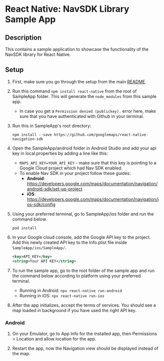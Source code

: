 # React Native: NavSDK Library Sample App

## Description

This contains a sample application to showcase the functionality of the NavSDK library for React Native.

## Setup

1. First, make sure you go through the setup from the main [README](../README.md).

1. Run this command `npm install react-native` from the root of SampleApp folder. This will generate the `node_modules` from this sample app.
    * In case you get a `Permission denied (publickey).` error here, make sure that you have authenticated with Github in your terminal.
1. Run this in SampleApp's root directory:

   `npm install --save https://github.com/googlemaps/react-native-navigation-sdk`

1. Open the SampleApp/android folder in Android Studio and add your api key in local.properties by adding a line like this:
    * ```MAPS_API_KEY=YOUR_API_KEY``` - make sure that this key is pointing to a Google Cloud project which had Nav SDK enabled.
    * To enable Nav SDK in your project follow these guides:
        * **Android**: https://developers.google.com/maps/documentation/navigation/android-sdk/set-up-project
        * **iOS**: https://developers.google.com/maps/documentation/navigation/ios-sdk/config
1. Using your preferred terminal, go to SampleApp/ios folder and run the command below.

   `pod install`

1. In your Google cloud console, add the Google API key to the project. Add this newly created API key to the Info.plist file inside `SampleApp/ios/SampleApp/`.

    ```xml
    <key>API_KEY</key>
    <string>Your API KEY</string>
    ```

1. To run the sample app, go to the root folder of the sample app and run the command below according to platform using your preferred terminal.

    * Running in Android:
      `npx react-native run-android`
    * Running in iOS:
      `npx react-native run-ios`


1. After the app initializes, accept the terms of services. You should see a map loaded in background if you have used the right API key.


### Android 
1. On your Emulator, go to App Info for the installed app, then Permissions > Location and allow location for the app.

1. Restart the app, now the Navigation view should be displayed instead of the map.
